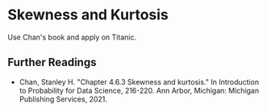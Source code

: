 # Skewness and Kurtosis

Use Chan's book and apply on Titanic.


## Further Readings

- Chan, Stanley H. "Chapter 4.6.3 Skewness and kurtosis." In Introduction to Probability for Data Science, 216-220. Ann Arbor, Michigan: Michigan Publishing Services, 2021. 